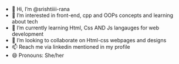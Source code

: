 - 👋 Hi, I’m @srishtiiii-rana
- 👀 I’m interested in front-end, cpp and OOPs concepts and learning about tech
- 🌱 I’m currently learning Html, Css AND Js langauges for web development 
- 💞️ I’m looking to collaborate on Html-css webpages and designs
- 📫 Reach me via linkedin mentioned in my profile
- 😄 Pronouns: She/her

<!---
srishtiiii-rana/srishtiiii-rana is a ✨ special ✨ repository because its `README.md` (this file) appears on your GitHub profile.
You can click the Preview link to take a look at your changes.
--->
